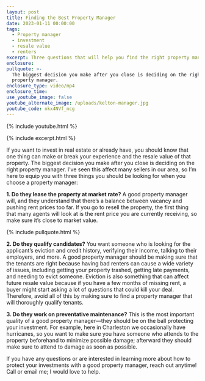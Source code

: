 ```yaml
---
layout: post
title: Finding the Best Property Manager
date: 2023-01-11 00:00:00
tags:
  - Property manager
  - investment
  - resale value
  - renters
excerpt: Three questions that will help you find the right property manager.
enclosure:
pullquote: >-
  The biggest decision you make after you close is deciding on the right
  property manager.
enclosure_type: video/mp4
enclosure_time:
use_youtube_image: false
youtube_alternate_image: /uploads/kelton-manager.jpg
youtube_code: nkx4NVf_ncg
---
```

{% include youtube.html %}

{% include excerpt.html %}

If you want to invest in real estate or already have, you should know that one thing can make or break your experience and the resale value of that property. The biggest decision you make after you close is deciding on the right property manager. I’ve seen this affect many sellers in our area, so I’m here to equip you with three things you should be looking for when you choose a property manager:&nbsp;

**1\. Do they lease the property at market rate?** A good property manager will, and they understand that there’s a balance between vacancy and pushing rent prices too far. If you go to resell the property, the first thing that many agents will look at is the rent price you are currently receiving, so make sure it’s close to market value.&nbsp;

{% include pullquote.html %}

**2\. Do they qualify candidates?** You want someone who is looking for the applicant’s eviction and credit history, verifying their income, talking to their employers, and more. A good property manager should be making sure that the tenants are right because having bad renters can cause a wide variety of issues, including getting your property trashed, getting late payments, and needing to evict someone. Eviction is also something that can affect future resale value because if you have a few months of missing rent, a buyer might start asking a lot of questions that could kill your deal. Therefore, avoid all of this by making sure to find a property manager that will thoroughly qualify tenants.&nbsp;

**3\. Do they work on preventative maintenance?** This is the most important quality of a good property manager—they should be on the ball protecting your investment. For example, here in Charleston we occasionally have hurricanes, so you want to make sure you have someone who attends to the property beforehand to minimize possible damage; afterward they should make sure to attend to damage as soon as possible.&nbsp;

If you have any questions or are interested in learning more about how to protect your investments with a good property manager, reach out anytime\! Call or email me; I would love to help.&nbsp;